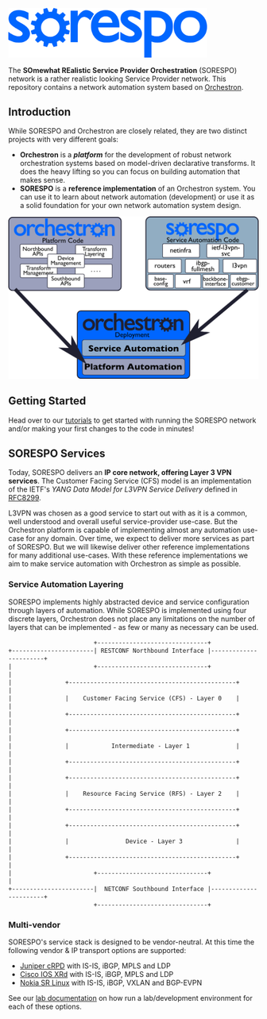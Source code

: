 <p align="left">
  <img src="/docs/images/sorespo.png" width="400"/>
</p>

The **SOmewhat REalistic Service Provider Orchestration** (SORESPO) network is
a rather realistic looking Service Provider network. This repository contains a
network automation system based on [Orchestron](https://github.com/orchestron-orchestrator/orchestron).

## Introduction
While SORESPO and Orchestron are closely related, they are two distinct
projects with very different goals:
* **Orchestron** is a ***platform*** for the development of robust network
orchestration systems based on model-driven declarative transforms. It does the
heavy lifting so you can focus on building automation that makes sense.
* **SORESPO** is a **reference implementation** of an Orchestron system. You
can use it to learn about network automation (development) or use it as a solid
foundation for your own network automation system design.

<p align="center">
  <img src="docs/images/OrchSorespo.png" alt="The relationship between the Orchestron automation platform and the SORESPO service provider L3VPN service implementation" width="800"/>
</p>

## Getting Started

Head over to our [tutorials](docs/tutorials/README.md) to get started with
running the SORESPO network and/or making your first changes to the code in
minutes!

## SORESPO Services

Today, SORESPO delivers an **IP core network, offering Layer 3 VPN services**.
The Customer Facing Service (CFS) model is an implementation of the IETF's
*YANG Data Model for L3VPN Service Delivery* defined in [RFC8299](https://datatracker.ietf.org/doc/rfc8299/).

L3VPN was chosen as a good service to start out with as it is a common, well
understood and overall useful service-provider use-case. But the Orchestron
platform is capable of implementing almost any automation use-case for any
domain. Over time, we expect to deliver more services as part of SORESPO. But
we will likewise deliver other reference implementations for many additional
use-cases. With these reference implementations we aim to make service
automation with Orchestron as simple as possible.

### Service Automation Layering

SORESPO implements highly abstracted device and service configuration through
layers of automation. While SORESPO is implemented using four discrete layers,
Orchestron does not place any limitations on the number of layers that can be
implemented - as few or many as necessary can be used.

```
                        +-------------------------------+
+-----------------------| RESTCONF Northbound Interface |-----------------------+
|                       +-------------------------------+                       |
|               +-----------------------------------------------+               |
|               |    Customer Facing Service (CFS) - Layer 0    |               |
|               +-----------------------------------------------+               |
|               +-----------------------------------------------+               |
|               |            Intermediate - Layer 1             |               |
|               +-----------------------------------------------+               |
|               +-----------------------------------------------+               |
|               |    Resource Facing Service (RFS) - Layer 2    |               |
|               +-----------------------------------------------+               |
|               +-----------------------------------------------+               |
|               |                Device - Layer 3               |               |
|               +-----------------------------------------------+               |
|                       +-------------------------------+                       |
+-----------------------|  NETCONF Southbound Interface |-----------------------+
                        +-------------------------------+
```

### Multi-vendor 
SORESPO's service stack is designed to be vendor-neutral. At this time the
following vendor & IP transport options are supported:
* [Juniper cRPD](https://www.juniper.net/documentation/product/us/en/crpd/)
  with IS-IS, iBGP, MPLS and LDP
* [Cisco IOS XRd](https://www.cisco.com/site/us/en/products/networking/sdwan-routers/ios-xrd/index.html)
  with IS-IS, iBGP, MPLS and LDP
* [Nokia SR Linux](https://www.nokia.com/ip-networks/service-router-linux-NOS/)
  with IS-IS, iBGP, VXLAN and BGP-EVPN

See our [lab documentation](test/README.md#quicklabs) on how run a
lab/development environment for each of these options.
